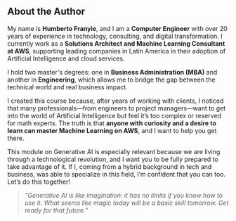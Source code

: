 <h2>About the Author</h2>
<p>My name is <strong>Humberto Franyie</strong>, and I am a <strong>Computer Engineer</strong> with over 20 years of experience in technology, consulting, and digital transformation. I currently work as a <strong>Solutions Architect and Machine Learning Consultant at AWS</strong>, supporting leading companies in Latin America in their adoption of Artificial Intelligence and cloud services.</p>

<p>I hold two master's degrees: one in <strong>Business Administration (MBA)</strong> and another in <strong>Engineering</strong>, which allows me to bridge the gap between the technical world and real business impact.</p>

<p>I created this course because, after years of working with clients, I noticed that many professionals—from engineers to project managers—want to get into the world of Artificial Intelligence but feel it’s too complex or reserved for math experts.  
The truth is that <strong>anyone with curiosity and a desire to learn can master Machine Learning on AWS</strong>, and I want to help you get there.</p>

<p>This module on Generative AI is especially relevant because we are living through a technological revolution, and I want you to be fully prepared to take advantage of it.  
If I, coming from a hybrid background in tech and business, was able to specialize in this field, I’m confident that you can too. Let’s do this together!</p>

<blockquote><em>"Generative AI is like imagination: it has no limits if you know how to use it. What seems like magic today will be a basic skill tomorrow. Get ready for that future."</em></blockquote>
